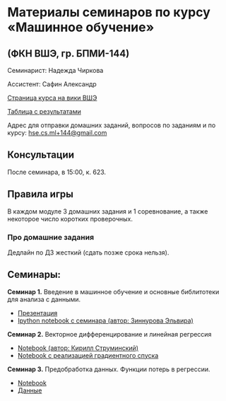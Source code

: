 # Материалы семинаров по курсу «Машинное обучение»
## (ФКН ВШЭ, гр. БПМИ-144)

Семинарист: Надежда Чиркова

Ассистент: Сафин Александр

[Страница курса на вики ВШЭ](http://wiki.cs.hse.ru/%D0%9C%D0%B0%D1%88%D0%B8%D0%BD%D0%BD%D0%BE%D0%B5_%D0%BE%D0%B1%D1%83%D1%87%D0%B5%D0%BD%D0%B8%D0%B5_1)

[Таблица с результатами](https://docs.google.com/spreadsheets/d/1BhzeronD6_DUcH1l0W2ohN4wU97DobLj0tp9-nELNSY/edit?ts=57cc3a10#gid=1965942351)

Адрес для отправки домашних заданий, вопросов по заданиям и по курсу: hse.cs.ml+144@gmail.com

## Консультации
После семинара, в 15:00, к. 623.

## Правила игры
В каждом модуле 3 домашних задания и 1 соревнование, а также некоторое число коротких проверочных.

### Про домашние задания
Дедлайн по ДЗ жесткий (сдать позже срока нельзя).


## Семинары:

__Семинар 1.__ Введение в машинное обучение и основные библитотеки для анализа с данными.
* [Презентация](https://github.com/nadiinchi/HSE_FCS_seminars/blob/master/materials/presentation_sem1.pdf)
* [Ipython notebook с семинара (автор: Зиннурова Эльвира)](https://github.com/nadiinchi/HSE_FCS_seminars/blob/master/materials/sem.01.ipynb)

__Семинар 2.__ Векторное дифференцирование и линейная регрессия
* [Notebook (автор: Кирилл Струминский)](https://github.com/nadiinchi/HSE_FCS_seminars/blob/master/materials/Linear_regression_sem.ipynb)
* [Notebook с реализацией градиентного спуска](https://github.com/nadiinchi/HSE_FCS_seminars/blob/master/materials/GD_example.ipynb)

__Семинар 3.__ Предобработка данных. Функции потерь в регрессии.
* [Notebook](https://github.com/nadiinchi/HSE_FCS_seminars/blob/master/materials/LinearRegressionSeminar.ipynb)
* [Данные](https://github.com/nadiinchi/HSE_FCS_seminars/blob/master/materials/cars.csv)

